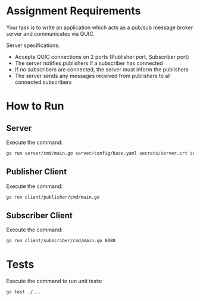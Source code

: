 # Assignment Requirements

Your task is to write an application which acts as a pub/sub message broker server and communicates via QUIC.
 
Server specifications:
* Accepts QUIC connections on 2 ports (Publisher port, Subscriber port)
* The server notifies publishers if a subscriber has connected
* If no subscribers are connected, the server must inform the publishers
* The server sends any messages received from publishers to all connected subscribers

# How to Run

## Server

Execute the command:
```bash
go run server/cmd/main.go server/config/base.yaml secrets/server.crt secrets/server.key
```

## Publisher Client

Execute the command:
```bash
go run client/publisher/cmd/main.go
```

## Subscriber Client

Execute the command:
```bash
go run client/subscriber/cmd/main.go 8080
```

# Tests

Execute the command to run unit tests:
```bash
go test ./...
```